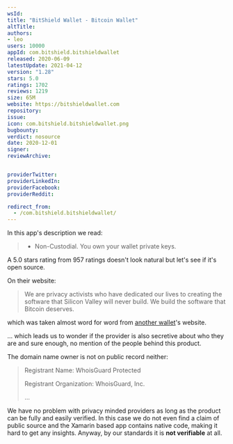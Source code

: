 ```yaml
---
wsId: 
title: "BitShield Wallet - Bitcoin Wallet"
altTitle: 
authors:
- leo
users: 10000
appId: com.bitshield.bitshieldwallet
released: 2020-06-09
latestUpdate: 2021-04-12
version: "1.28"
stars: 5.0
ratings: 1702
reviews: 1219
size: 65M
website: https://bitshieldwallet.com
repository: 
issue: 
icon: com.bitshield.bitshieldwallet.png
bugbounty: 
verdict: nosource
date: 2020-12-01
signer: 
reviewArchive:


providerTwitter: 
providerLinkedIn: 
providerFacebook: 
providerReddit: 

redirect_from:
  - /com.bitshield.bitshieldwallet/
---
```



In this app's description we read:

> - Non-Custodial. You own your wallet private keys.

A 5.0 stars rating from 957 ratings doesn't look natural but let's see if it's
open source.

On their website:

> We are privacy activists who have dedicated our lives to creating the software
  that Silicon Valley will never build. We build the software that Bitcoin
  deserves.

which was taken almost word for word from
[another wallet](/com.samourai.wallet/)'s website.

... which leads us to wonder if the provider is also secretive about who they
are and sure enough, no mention of the people behind this product.

The domain name owner is not on public record neither:

> Registrant Name: WhoisGuard Protected
> 
> Registrant Organization: WhoisGuard, Inc.
> 
> ...

We have no problem with privacy minded providers as long as the product can
be fully and easily verified. In this case we do not even find a claim of
public source and the Xamarin based app contains native code, making it hard to
get any insights. Anyway, by our standards it is **not verifiable** at all.
